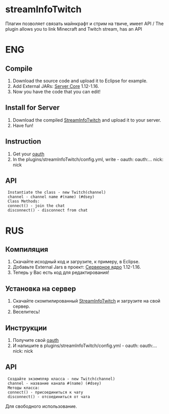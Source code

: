 # streamInfoTwitch
Плагин позволяет связать майнкрафт и стрим на твиче, имеет API / The plugin allows you to link Minecraft and Twitch stream, has an API

# ENG
## Compile
1. Download the source code and upload it to Eclipse for example.
2. Add External JARs: [Server Core](https://getbukkit.org/download/craftbukkit) 1.12-1.16.
3. Now you have the code that you can edit!

## Install for Server
1. Download the compiled [StreamInfoTwitch](https://github.com/Dseym/streamInfoTwitch/releases/download/streamInfoTwitch/streamInfoTwitch.jar) and upload it to your server.
2. Have fun!

## Instruction
1. Get your [oauth](https://twitchapps.com/tmi/)
2. In the plugins/streamInfoTwitch/config.yml, write - oauth: oauth:... nick: nick

## API
```
 Instantiate the class - new Twitch(channel)
 channel - channel name #(name) (#dsey)
 Class Methods:
 connect() - join the chat
 disconnect() - disconnect from chat
```

# RUS
## Компиляция
1. Скачайте исходный код и загрузите, к примеру, в Eclipse.
2. Добавьте External Jars в проект: [Серверное ядро](https://getbukkit.org/download/craftbukkit) 1.12-1.16.
3. Теперь у Вас есть код для редактирования!

## Установка на сервер
1. Скачайте скомпилированный [StreamInfoTwitch](https://github.com/Dseym/streamInfoTwitch/releases/download/streamInfoTwitch/streamInfoTwitch.jar) и загрузите на свой сервер.
2. Веселитесь!

## Инструкции
1. Получите свой [oauth](https://twitchapps.com/tmi/)
4. И напишите в plugins/streamInfoTwitch/config.yml - oauth: oauth:... nick: nick

## API
```
 Создайте экземпляр класса - new Twitch(channel)
 channel - название канала #(name) (#dsey)
 Методы класса:
 connect() - присоединиться к чату
 disconnect() - отсоединиться от чата
```

Для свободного использование.